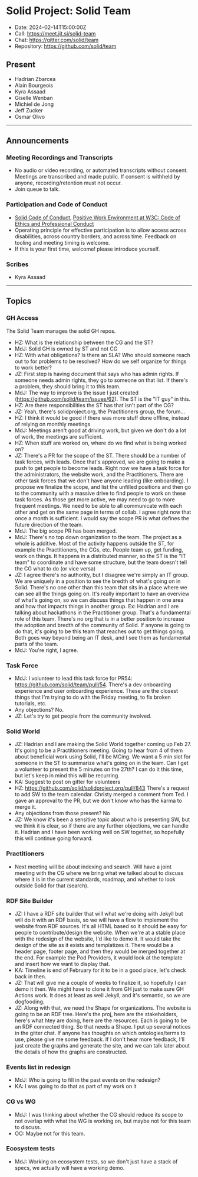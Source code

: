# Solid Project: Solid Team

* Date: 2024-02-14T15:00:00Z
* Call: https://meet.jit.si/solid-team
* Chat: https://gitter.com/solid/team
* Repository: https://github.com/solid/team


## Present
* Hadrian Zbarcea
* Alain Bourgeois
* Kyra Assaad
* Giselle Wenban
* Michiel de Jong
* Jeff Zucker
* Osmar Olivo


---

## Announcements

### Meeting Recordings and Transcripts

* No audio or video recording, or automated transcripts without consent. Meetings are transcribed and made public. If consent is withheld by anyone, recording/retention must not occur.
* Join queue to talk.


### Participation and Code of Conduct

* [Solid Code of Conduct](https://github.com/solid/process/blob/main/code-of-conduct.md), [Positive Work Environment at W3C: Code of Ethics and Professional Conduct](https://www.w3.org/Consortium/cepc/)
* Operating principle for effective participation is to allow access across disabilities, across country borders, and across time. Feedback on tooling and meeting timing is welcome.
* If this is your first time, welcome! please introduce yourself.

### Scribes

* Kyra Assaad

---

## Topics

### GH Access

The Solid Team manages the solid GH repos. 
* HZ: What is the relationship between the CG and the ST? 
* MdJ: Solid GH is owned by ST and not CG
* HZ: With what obligations? Is there an SLA? Who should someone reach out to for problems to be resolved? How do we self organize for things to work better?
* JZ: First step is having document that says who has admin rights. If someone needs admin rights, they go to someone on that list. If there's a problem, they should bring it to this team. 
* MdJ: The way to improve is the issue I just created (https://github.com/solid/team/issues/62). The ST is the "IT guy" in this.
* HZ: Are there responsibilities the ST has that isn't part of the CG?
* JZ: Yeah, there's solidproject.org, the Practitioners group, the forum...
* HZ: I think it would be good if there was more stuff done offline, instead of relying on monthly meetings
* MdJ: Meetings aren't good at driving work, but given we don't do a lot of work, the meetings are sufficient. 
* HZ: When stuff are worked on, where do we find what is being worked on?
* JZ: There's a PR for the scope of the ST. There should be a number of task forces, with leads. Once that's approved, we are going to make a push to get people to become leads. Right now we have a task force for the administrators, the website work, and the Practitioners. There are other task forces that we don't have anyone leading (like onboarding). I propose we finalize the scope, and list the unfilled positions and then go to the community with a massive drive to find people to work on these task forces. As those get more active, we may need to go to more frequent meetings. We need to be able to all communicate with each other and get on the same page in terms of collab. I agree right now that once a month is sufficient. I would say the scope PR is what defines the future direction of the team. 
* MdJ: The big scope PR has been merged. 
* MdJ: There's no top down organization to the team. The project as a whole is additive. Most of the activity happens outside the ST, for example the Practitioners, the CGs, etc. People team up, get funding, work on things. It happens in a distributed manner, so the ST is the "IT team" to coordinate and have some structure, but the team doesn't tell the CG what to do (or vice versa)
* JZ: I agree there's no authority, but I disagree we're simply an IT group. We are uniquely in a position to see the bredth of what's going on in Solid. There's no one other than this team that sits in a place where we can see all the things going on. It's really important to have an overview of what's going on, so we can discuss things that happen in one area and how that impacts things in another group. Ex: Hadrian and I are talking about hackathons in the Practitioner group. That's a fundamental role of this team. There's no org that is in a better position to increase the adoption and bredth of the community of Solid. If anyone is going to do that, it's going to be this team that reaches out to get things going. Both goes way beyond being an IT desk, and I see them as fundamental parts of the team. 
* MdJ: You're right, I agree. 

### Task Force
* MdJ: I volunteer to lead this task force for PR54: https://github.com/solid/team/pull/54. There's a dev onboarding experience and user onboarding experience. These are the closest things that I'm trying to do with the Friday meeting, to fix broken tutorials, etc. 
* Any objections? No.
* JZ: Let's try to get people from the community involved. 



### Solid World
* JZ: Hadrian and I are making the Solid World together coming up Feb 27. It's going to be a Practitioners meeting. Going to hear from 4 of them about beneficial work using Solid, I'll be MCing. We want a 5 min slot for someone in the ST to summarize what's going on in the team. Can I get a volunteer to present the 5 minutes on the 27th? I can do it this time, but let's keep in mind this will be recurring. 
* KA: Suggest to post on gitter for volunteers
* HZ: https://github.com/solid/solidproject.org/pull/843 There's a request to add SW to the team calendar. Christy merged a comment from Ted. I gave an approval to the PR, but we don't know who has the karma to merge it. 
* Any objections from those present? No
* JZ: We know it's been a sensitive topic about who is presenting SW, but we think it is clear, so if there are any further objections, we can handle it. Hadrian and I have been working well on SW together, so hopefully this will continue going forward. 

### Practitioners
* Next meeting will be about indexing and search. Will have a joint meeting with the CG where we bring what we talked about to discuss where it is in the current standards, roadmap, and whether to look outside Solid for that (search). 

### RDF Site Builder
* JZ: I have a RDF site builder that will what we're doing with Jekyll but will do it with an RDF basis, so we will have a flow to implement the website from RDF sources. It's all HTML based so it should be easy for people to contribute/design the website. When we're at a stable place with the redesign of the website, I'd like to demo it. It would take the design of the site as it exists and templatizes it. There would be a header page, footer page, and then they would be merged together at the end. For example the Pod Providers, it would look at the template and insert how we want to display that. 
* KA: Timeline is end of February for it to be in a good place, let's check back in then. 
* JZ: That will give me a couple of weeks to finalize it, so hopefully I can demo it then. We might have to clone it from GH just to make sure GH Actions work. It does at least as well Jekyll, and it's semantic, so we are dogfooding.
* JZ: Along with that, we need the Shape for organizations. The website is going to be an RDF tree. Here's the proj, here are the stakeholders, here's what htey are doing, here are the resources. Each is going to be an RDF connected thing. So that needs a Shape. I put up several notices in the gitter chat. If anyone has thoughts on which ontologies/terms to use, please give me some feedback. If I don't hear more feedback, I'll just create the graphs and generate the site, and we can talk later about the details of how the graphs are constructed. 


### Events list in redesign
* MdJ: Who is going to fill in the past events on the redesign?
* KA: I was going to do that as part of my work on it

### CG vs WG
* MdJ: I was thinking about whether the CG should reduce its scope to not overlap with what the WG is working on, but maybe not for this team to discuss. 
* OO: Maybe not for this team.

### Ecosystem tests
* MdJ: Working on ecosystem tests, so we don't just have a stack of specs, we actually will have a working demo. 